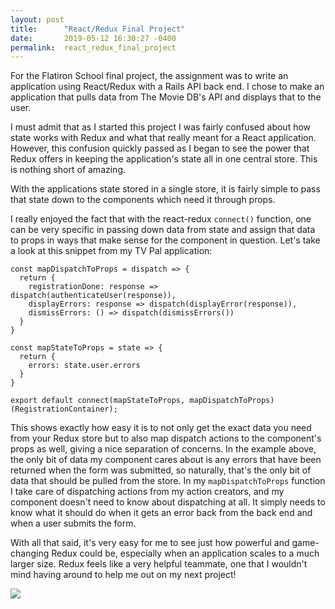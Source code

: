 ```yaml
---
layout: post
title:      "React/Redux Final Project"
date:       2019-05-12 16:30:27 -0400
permalink:  react_redux_final_project
---
```



For the Flatiron School final project, the assignment was to write an application using React/Redux with a Rails API back end.  I chose to make an application that pulls data from The Movie DB's API and displays that to the user.   

I must admit that as I started this project I was fairly confused about how state works with Redux and what that really meant for a React application.  However, this confusion quickly passed as I began to see the power that Redux offers in keeping the application's state all in one central store.  This is nothing short of amazing. 

With the applications state stored in a single store, it is fairly simple to pass that state down to the components which need it through props.  

I really enjoyed the fact that with the react-redux `connect()` function, one can be very specific in passing down data from state and assign that data to props in ways that make sense for the component in question. Let's take a look at this snippet from my TV Pal application:

```
const mapDispatchToProps = dispatch => {
  return {
    registrationDone: response => dispatch(authenticateUser(response)),
    displayErrors: response => dispatch(displayError(response)),
    dismissErrors: () => dispatch(dismissErrors())
  }
}

const mapStateToProps = state => {
  return {
    errors: state.user.errors
  }
}

export default connect(mapStateToProps, mapDispatchToProps)(RegistrationContainer);
```

This shows exactly how easy it is to not only get the exact data you need from your Redux store but to also map dispatch actions to the component's props as well, giving a nice separation of concerns.  In the example above, the only bit of data my component cares about is any errors that have been returned when the form was submitted, so naturally, that's the only bit of data that should be pulled from the store.   In my `mapDispatchToProps` function I take care of dispatching actions from my action creators, and my component doesn't need to know about dispatching at all. It simply needs to know what it should do when it gets an error back from the back end and when a user submits the form. 

With all that said, it's very easy for me to see just how powerful and game-changing Redux could be, especially when an application scales to a much larger size.  Redux feels like a very helpful teammate, one that I wouldn't mind having around to help me out on my next project!  

![](https://media0.giphy.com/media/r2BtghAUTmpP2/giphy.gif?cid=790b76115cd8816675507a6b32018838&rid=giphy.gif)


